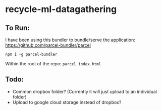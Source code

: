 # recycle-ml-datagathering

## To Run: 

I have been using this bundler to bundle/serve the application: 
https://github.com/parcel-bundler/parcel

`npm i -g parcel-bundler` 

Within the root of the repo: 
`parcel index.html` 

## Todo: 

* Common dropbox folder? (Currently it will just upload to an individual folder) 
* Upload to google cloud storage instead of dropbox? 

